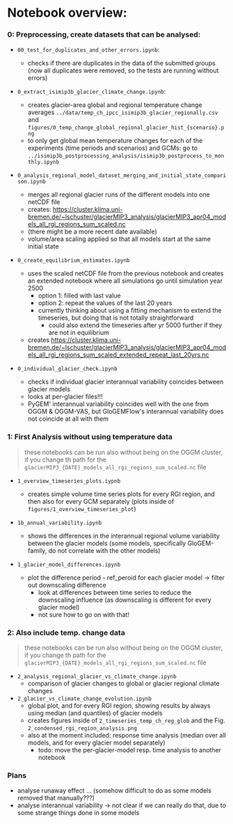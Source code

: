 # Notebook overview:


### 0: Preprocessing, create datasets that can be analysed:

- `00_test_for_duplicates_and_other_errors.ipynb`:
    - checks if there are duplicates in the data of the submitted groups (now all duplicates were removed, so the tests are running without errors)
    
- `0_extract_isimip3b_glacier_climate_change.ipynb`: 
    - creates glacier-area global and regional temperature change averages `../data/temp_ch_ipcc_isimip3b_glacier_regionally.csv` and `figures/0_temp_change_global_regional_glacier_hist_{scenario}.png`
    - to only get global mean temperature changes for each of the experiments (time periods and scenarios) and GCMs: go to `../isimip3b_postprocessing_analysis/isimip3b_postprocess_to_monthly.ipynb`
    
- `0_analysis_regional_model_dataset_merging_and_initial_state_comparison.ipynb`
    - merges all regional glacier runs of the different models into one netCDF file 
    - creates: https://cluster.klima.uni-bremen.de/~lschuster/glacierMIP3_analysis/glacierMIP3_apr04_models_all_rgi_regions_sum_scaled.nc
    - (there might be a more recent date available)
    - volume/area scaling applied so that all models start at the same initial state
    
- `0_create_equilibrium_estimates.ipynb`
    - uses the scaled netCDF file from the previous notebook and creates an extended notebook where all simulations go until simulation year 2500
        - option 1: filled with last value
        - option 2: repeat the values of the last 20 years
        - currently thinking about using a fitting mechanism to extend the timeseries, but doing that is not totally straightforward
            - could also extend the timeseries after yr 5000 further if they are not in equilibrium
    - creates https://cluster.klima.uni-bremen.de/~lschuster/glacierMIP3_analysis/glacierMIP3_apr04_models_all_rgi_regions_sum_scaled_extended_repeat_last_20yrs.nc
    
- `0_individual_glacier_check.ipynb`
    - checks if individual glacier interannual variability coincides between glacier models
    - looks at per-glacier files!!!
    - PyGEM' interannual variability coincides well with the one from OGGM & OGGM-VAS, but GloGEMFlow's interannual variability does not coincide at all with them 
    
 
### 1: First Analysis without using temperature data
> these notebooks can be run also without being on the OGGM cluster, if you change th path for the `glacierMIP3_{DATE}_models_all_rgi_regions_sum_scaled.nc` file

- `1_overview_timeseries_plots.iypnb`
    - creates simple volume time series plots for every RGI region, and then also for every GCM separately (plots inside of `figures/1_overview_timeseries_plot`)
- `1b_annual_variability.ipynb`
    - shows the differences in the interannual regional volume variability between the glacier models (some models, specifically GloGEM-family, do not correlate with the other models)
    
- `1_glacier_model_differences.ipynb`
    - plot the difference period - ref_peroid for each glacier model -> filter out downscaling difference 
        - look at differences between time series to reduce the downscaling influence  (as downscaling is different for every glacier model)
        - not sure how to go on with that! 

### 2: Also include temp. change data
> these notebooks can be run also without being on the OGGM cluster, if you change th path for the `glacierMIP3_{DATE}_models_all_rgi_regions_sum_scaled.nc` file

- `2_analysis_regional_glacier_vs_climate_change.ipynb`
    - comparison of glacier changes to global or glacier regional climate changes 
- `2_glacier_vs_climate_change_evolution.ipynb`
    - global plot, and for every RGI region, showing results by always using median (and quantiles) of glacier models 
    - creates figures inside of `2_timeseries_temp_ch_reg_glob` and the Fig. `2_condensed_rgi_region_analysis.png` 
    - also at the moment included: response time analysis (median over all models, and for every glacier model separately)
        - todo: move the per-glacier-model resp. time analysis to another notebook


### Plans
- analyse runaway effect ... (somehow difficult to do as some models removed that manually???)
- analyse interannual variability -> not clear if we can really do that, due to some strange things done in some models



    
    